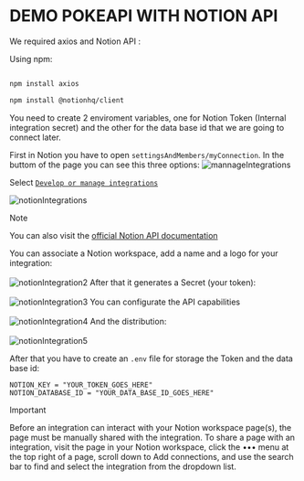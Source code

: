 #  DEMO POKEAPI WITH NOTION API 

We required axios and Notion API : 

Using npm: 

```bash

npm install axios

```


```bash
npm install @notionhq/client
```

You need to create 2 enviroment variables, one for Notion Token (Internal integration secret) and the other for the data base id that we are going to connect later.

First in Notion you have to open `settingsAndMembers/myConnection`. In the buttom of the page you can see this three options: 
![mannageIntegrations](https://github.com/xVrzBx/Hacktion/assets/91161604/a9a978cc-f48d-4e77-8fdc-41db6dbad297)

Select <a href="https://www.notion.so/my-integrations">`Develop or manage integrations` </a> 

![notionIntegrations](https://github.com/xVrzBx/Hacktion/assets/91161604/89cc62f2-e13c-4084-8e18-ae97f936c1dc)


>[!NOTE]
> You can also visit the <a href="https://developers.notion.com/">official Notion API documentation</a>

You can associate a Notion workspace, add a name and a logo for your integration:  <br><br>
![notionIntegration2](https://github.com/xVrzBx/Hacktion/assets/91161604/18cb8f71-8e2c-4025-9cf5-29e1ddac99ca)
After that it generates a Secret (your token): <br><br>
![notionIntegration3](https://github.com/xVrzBx/Hacktion/assets/91161604/db131672-108e-4dc4-94d6-14b71360d2eb)
You can configurate the API capabilities <br><br>
![notionIntegration4](https://github.com/xVrzBx/Hacktion/assets/91161604/2af702c0-ef94-4848-a7bc-271ac58ccb2e)
And the distribution: <br><br>
![notionIntegration5](https://github.com/xVrzBx/Hacktion/assets/91161604/333f7df3-1adc-4024-b669-220ddcb931a2)

After that you have to create an `.env` file for storage the Token and the data base id:

```
NOTION_KEY = "YOUR_TOKEN_GOES_HERE"
NOTION_DATABASE_ID = "YOUR_DATA_BASE_ID_GOES_HERE" 
```

>[!IMPORTANT]
> Before an integration can interact with your Notion workspace page(s), the page must be manually shared with the integration. To share a page with an integration, visit the page in your Notion workspace, click the ••• menu at the top right of a page, scroll down to Add connections, and use the search bar to find and select the integration from the dropdown list.

